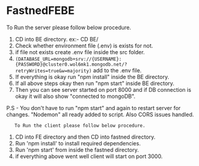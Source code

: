 # FastnedFEBE

  To Run the server please follow below procedure.

 1. CD into BE directory. ex:- CD BE/
 2. Check whether environment file (.env) is exists for not.
 3. if file not exists create .env file inside the src folder.
 4. ``(DATABASE_URL=mongodb+srv://{USERNAME}:{PASSWORD}@cluster0.wol6mk1.mongodb.net/?retryWrites=true&w=majority)`` add to the .env file.
 5. If everything is okay run "npm install" inside the BE directory.
 6. If all above steps okay then run "npm start" inside BE directory.
 7. Then you can see server started on port 8000 and if DB connection is okay it will also show "connected to mongoDB".

 P.S - You don't have to run "npm start" and again to restart server for changes. "Nodemon" all ready added to script.
       Also CORS issues handled.


       To Run the client please follow below procedure.

 1. CD into FE directory and then CD into fastned directory.
 2. Run 'npm install' to install required dependencies.
 3. Run 'npm start' from inside the fastned directory.
 4. if everything above went well client will start on port 3000.
